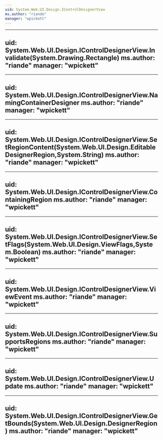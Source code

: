 ```yaml
---
uid: System.Web.UI.Design.IControlDesignerView
ms.author: "riande"
manager: "wpickett"
---
```


---
uid: System.Web.UI.Design.IControlDesignerView.Invalidate(System.Drawing.Rectangle)
ms.author: "riande"
manager: "wpickett"
---

---
uid: System.Web.UI.Design.IControlDesignerView.NamingContainerDesigner
ms.author: "riande"
manager: "wpickett"
---

---
uid: System.Web.UI.Design.IControlDesignerView.SetRegionContent(System.Web.UI.Design.EditableDesignerRegion,System.String)
ms.author: "riande"
manager: "wpickett"
---

---
uid: System.Web.UI.Design.IControlDesignerView.ContainingRegion
ms.author: "riande"
manager: "wpickett"
---

---
uid: System.Web.UI.Design.IControlDesignerView.SetFlags(System.Web.UI.Design.ViewFlags,System.Boolean)
ms.author: "riande"
manager: "wpickett"
---

---
uid: System.Web.UI.Design.IControlDesignerView.ViewEvent
ms.author: "riande"
manager: "wpickett"
---

---
uid: System.Web.UI.Design.IControlDesignerView.SupportsRegions
ms.author: "riande"
manager: "wpickett"
---

---
uid: System.Web.UI.Design.IControlDesignerView.Update
ms.author: "riande"
manager: "wpickett"
---

---
uid: System.Web.UI.Design.IControlDesignerView.GetBounds(System.Web.UI.Design.DesignerRegion)
ms.author: "riande"
manager: "wpickett"
---
